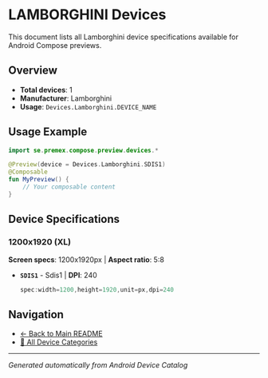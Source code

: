 # LAMBORGHINI Devices

This document lists all Lamborghini device specifications available for Android Compose previews.

## Overview

- **Total devices**: 1
- **Manufacturer**: Lamborghini
- **Usage**: `Devices.Lamborghini.DEVICE_NAME`

## Usage Example

```kotlin
import se.premex.compose.preview.devices.*

@Preview(device = Devices.Lamborghini.SDIS1)
@Composable
fun MyPreview() {
    // Your composable content
}
```

## Device Specifications

### 1200x1920 (XL)

**Screen specs**: 1200x1920px | **Aspect ratio**: 5:8

- **`SDIS1`** - Sdis1 | **DPI**: 240
  ```kotlin
  spec:width=1200,height=1920,unit=px,dpi=240
  ```

## Navigation

- [← Back to Main README](../../README.md)
- [📱 All Device Categories](../README.md)

---
*Generated automatically from Android Device Catalog*
